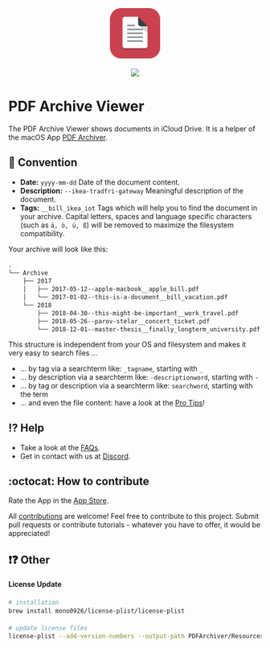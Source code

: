 <p align="center">
<a href="https://itunes.apple.com/app/apple-store/id1433801905?pt=118993774&ct=GitHub&mt=8" target="itunes_store">
  <img src="assets/AppIcon.svg" width="100px">
</a>
<br>
<br>
<a href="https://itunes.apple.com/app/apple-store/id1433801905?pt=118993774&ct=GitHub&mt=8">
<img src="https://linkmaker.itunes.apple.com/assets/shared/badges/en-us/appstore-lrg.svg" width="135px">
</a>
</p>


# PDF Archive Viewer

The PDF Archive Viewer shows documents in iCloud Drive.
It is a helper of the macOS App [PDF Archiver](https://github.com/pdf-Archiver/pdf-archiver).


## :scroll: Convention
* **Date:** `yyyy-mm-dd` Date of the document content.
* **Description:** `--ikea-tradfri-gateway` Meaningful description of the document.
* **Tags:** `__bill_ikea_iot` Tags which will help you to find the document in your archive.
Capital letters, spaces and language specific characters (such as `ä, ö, ü, ß`) will be removed to maximize the filesystem compatibility.

Your archive will look like this:
```
.
└── Archive
    ├── 2017
    │   ├── 2017-05-12--apple-macbook__apple_bill.pdf
    │   └── 2017-01-02--this-is-a-document__bill_vacation.pdf
    └── 2018
        ├── 2018-04-30--this-might-be-important__work_travel.pdf
        ├── 2018-05-26--parov-stelar__concert_ticket.pdf
        └── 2018-12-01--master-thesis__finally_longterm_university.pdf
```

This structure is independent from your OS and filesystem and makes it very easy to search files ...
* ... by tag via a searchterm like: `_tagname`, starting with `_`
* ... by description via a searchterm like: `-descriptionword`, starting with `-`
* ... by tag or description via a searchterm like: `searchword`,  starting with the term
* ... and even the file content: have a look at the [Pro Tips](#pro-tips)!


## :interrobang: Help
* Take a look at the [FAQs](https://pdf-archiver.io/faq).
* Get in contact with us at [Discord](http://discord.pdf-archiver.io).


## :octocat: How to contribute
Rate the App in the [App Store](https://itunes.apple.com/app/apple-store/id1433801905?pt=118993774&ct=GitHub&mt=8&action=write-review).

All [contributions](https://github.com/PDF-Archiver/PDF-Archiver/blob/develop/.github/CONTRIBUTING.md) are welcome!
Feel free to contribute to this project.
Submit pull requests or contribute tutorials - whatever you have to offer, it would be appreciated!


## :exclamation::question: Other

#### License Update
```bash
# installation
brew install mono0926/license-plist/license-plist

# update license files
license-plist --add-version-numbers --output-path PDFArchiver/Resources/Settings.bundle --suppress-opening-directory
```
